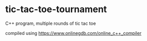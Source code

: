 # tic-tac-toe-tournament

C++ program, multiple rounds of tic tac toe

compiled using https://www.onlinegdb.com/online_c++_compiler
